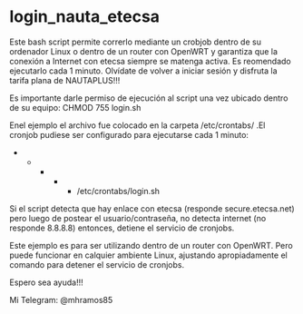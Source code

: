 # login_nauta_etecsa
Este bash script permite correrlo mediante un crobjob dentro de su ordenador Linux o dentro de un router con OpenWRT y garantiza que la conexión a Internet con etecsa siempre se matenga activa.
Es reomendado ejecutarlo cada 1 minuto.
Olvídate de volver a iniciar sesión y disfruta la tarifa plana de NAUTAPLUS!!!

Es importante darle permiso de ejecución al script una vez ubicado dentro de su equipo: CHMOD 755 login.sh

Enel ejemplo el archivo fue colocado en la carpeta /etc/crontabs/ .El cronjob pudiese ser configurado para ejecutarse cada 1 minuto: 

* * * * * /etc/crontabs/login.sh

Si el script detecta que hay enlace con etecsa (responde secure.etecsa.net) pero luego de postear el usuario/contraseña, no detecta internet (no responde 8.8.8.8) entonces, detiene el servicio de cronjobs. 

Este ejemplo es para ser utilizando dentro de un router con OpenWRT. Pero puede funcionar en calquier ambiente Linux, ajustando apropiadamente el comando para detener el servicio de cronjobs.

Espero sea ayuda!!! 

Mi Telegram: @mhramos85
